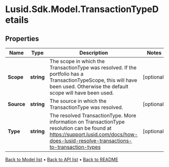 # Lusid.Sdk.Model.TransactionTypeDetails

## Properties

Name | Type | Description | Notes
------------ | ------------- | ------------- | -------------
**Scope** | **string** | The scope in which the TransactionType was resolved. If the portfolio has a TransactionTypeScope, this will have been used. Otherwise the default scope will have been used. | [optional] 
**Source** | **string** | The source in which the TransactionType was resolved. | [optional] 
**Type** | **string** | The resolved TransactionType. More information on TransactionType resolution can be found at https://support.lusid.com/docs/how-does-lusid-resolve-transactions-to-transaction-types | [optional] 

[Back to Model list](../README.md#documentation-for-models) &#8226; [Back to API list](../README.md#documentation-for-api-endpoints) &#8226; [Back to README](../README.md)

